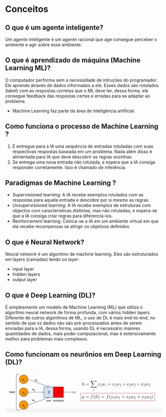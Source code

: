 # Conceitos

## O que é um agente inteligente?
Um agente inteligente é um agente racional que age consegue perceber o ambiente e agir sobre esse ambiente.

## O que é aprendizado de máquina (Machine Learning ML)?
O computador performa sem a necessidade de intruções do programador. Ele aprende através de dados informados a ele. Esses dados são rotulados (label) com as respostas corretas que o ML deve ter, dessa forma, ele consegue feedback das respostas certas e erradas para se adaptar ao problema.

- Machine Learning faz parte da área de inteligência artificial.

## Como funciona o processo de Machine Learning ?
1. É entregue para a IA uma sequência de entradas rotuladas com suas respectivas respostas baseada em um problema. Nada além disso é alimentada para IA que deve descobrir as regras sozinhas.
2. Se entrega uma nova entrada não rotulada, e espera que a IA consiga responder corretamente. Isso é chamado de inferência.

## Paradigmas de Machine Learning ?

- Supervisioned learning: A IA recebe exemplos rotulados com as respostas para aquela entrada e descobre por si mesmo as regras.
- Unsupervisioned learning: A IA recebe exemplos de estruturas com objectos com características distintas, mas não rotuladas, e espera-se que a IA consiga criar regras para diferenciá-los.
- Reinforcement learning: Coloca-se a IA em um ambiente virtual em que ela recebe recompensas se atingir os objetivos definidos.

## O que é Neural Network?
Neural network é um algoritmo de machine learning. Eles são estruturados em layers (camadas) tendo os layer:
- input layer
- hidden layers
- output layer

## O que é Deep Learning (DL)?
É simplesmente um modelo de Machine Learning (ML) que utiliza o algoritmo neural network de forma profunda, com vários hidden layers. Diferente de outros algoritmos de ML, o uso de DL é mais end-to-end, no sentido de que os dados não são pré-processados antes de serem enviadas para a IA, dessa forma, usando DL é necessário maiores quantidades de dados, mais poder computacional, mas é extensivamente melhor para problemas mais complexos.

## Como funcionam os neurônios em Deep Learning (DL)?
![Representação de um neurônio de Deep Learning matemáticamente](../img/IA_DP_neurons_mathematical_representation.png)